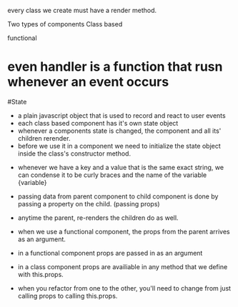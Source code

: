 every class we create must have a render method.

Two types of components
Class based

functional


# even handler is a function that rusn whenever an event occurs


#State 
 * a plain javascript object that is used to record and react to user events
 * each class based component has it's own state object
 * whenever a components state is changed, the component and all its' children rerender.
 * before we use it in a component we need to initialize the state object inside the class's constructor method.
 
 - whenever we have a key and a value that is the same exact string, we can condense it to be curly braces and the name of the variable {variable}
 
- passing data from parent component to child component  is done by passing a property on the child. (passing props)
- anytime the parent, re-renders the children do as well.

- when we use a functional component, the props from the parent arrives as an argument.


- in a functional component props are passed in as an argument 
 -  in a class component props are availiable in any method that we define with this.props.
 
 - when you refactor from one to the other, you'll need to change from just calling props to calling this.props.
 
 
 
 



